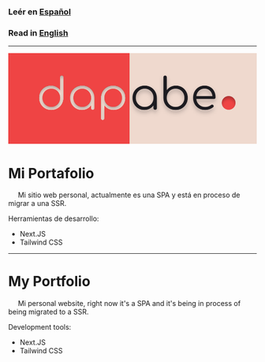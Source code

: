 ### Leér en [Español](#mi-portafolio)

### Read in [English](#my-portfolio) 

---

![Portfolio logo](public/preview.png)

# Mi Portafolio

&nbsp;&nbsp;&nbsp;&nbsp; Mi sitio web personal, actualmente es una SPA y está en proceso de migrar a una SSR.

Herramientas de desarrollo:
- Next.JS 
- Tailwind CSS

---

# My Portfolio

&nbsp;&nbsp;&nbsp;&nbsp; Mi personal website, right now it's a SPA and it's being in process of being migrated to a SSR.

Development tools:
- Next.JS 
- Tailwind CSS
